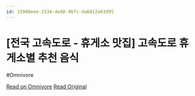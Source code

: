 ```yaml
---
id: 15900eee-3334-4e88-96fc-da6812e83d95
---
```


# [전국 고속도로 - 휴게소 맛집] 고속도로 휴게소별 추천 음식
#Omnivore

[Read on Omnivore](https://omnivore.app/me/https-tworabbit-tistory-com-65-190aac2b743)
[Read Original](https://tworabbit.tistory.com/65)


